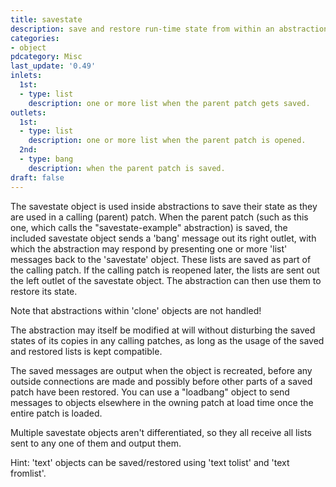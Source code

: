 ```yaml
---
title: savestate
description: save and restore run-time state from within an abstraction
categories:
- object
pdcategory: Misc
last_update: '0.49'
inlets:
  1st:
  - type: list
    description: one or more list when the parent patch gets saved.
outlets:
  1st:
  - type: list
    description: one or more list when the parent patch is opened.
  2nd:
  - type: bang
    description: when the parent patch is saved.
draft: false
---
```

The savestate object is used inside abstractions to save their state as they are used in a calling (parent) patch. When the parent patch (such as this one, which calls the "savestate-example" abstraction) is saved, the included savestate object sends a 'bang' message out its right outlet, with which the abstraction may respond by presenting one or more 'list' messages back to the 'savestate' object. These lists are saved as part of the calling patch. If the calling patch is reopened later, the lists are sent out the left outlet of the savestate object. The abstraction can then use them to restore its state.

Note that abstractions within 'clone' objects are not handled!

The abstraction may itself be modified at will without disturbing the saved states of its copies in any calling patches, as long as the usage of the saved and restored lists is kept compatible.

The saved messages are output when the object is recreated, before any outside connections are made and possibly before other parts of a saved patch have been restored. You can use a "loadbang" object to send messages to objects elsewhere in the owning patch at load time once the entire patch is loaded.

Multiple savestate objects aren't differentiated, so they all receive all lists sent to any one of them and output them.

Hint: 'text' objects can be saved/restored using 'text tolist' and 'text fromlist'.
